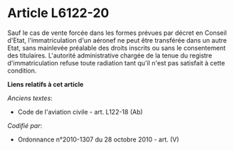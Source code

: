 # Article L6122-20

Sauf le cas de vente forcée dans les formes prévues par décret en Conseil d'Etat, l'immatriculation d'un aéronef ne peut être
transférée dans un autre Etat, sans mainlevée préalable des droits inscrits ou sans le consentement des titulaires.
L'autorité administrative chargée de la tenue du registre d'immatriculation refuse toute radiation tant qu'il n'est pas
satisfait à cette condition.

**Liens relatifs à cet article**

_Anciens textes_:

  - Code de l'aviation civile - art. L122-18 (Ab)

_Codifié par_:

  - Ordonnance n°2010-1307 du 28 octobre 2010 - art. (V)
